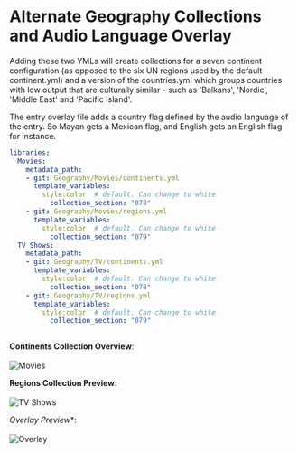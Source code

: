 # Alternate Geography Collections and Audio Language Overlay

Adding these two YMLs will create collections for a seven continent configuration (as opposed to the six UN regions used by the default continent.yml) and a version of the countries.yml which groups countries with low output that are culturally similar - such as 'Balkans', 'Nordic', 'Middle East' and 'Pacific Island'.

The entry overlay file adds a country flag defined by the audio language of the entry. So Mayan gets a Mexican flag, and English gets an English flag for instance.

```yaml
libraries:
  Movies:
    metadata_path:
    - git: Geography/Movies/continents.yml
      template_variables:
        style:color  # default. Can change to white
          collection_section: "078"
    - git: Geography/Movies/regions.yml
      template_variables:
        style:color  # default. Can change to white
          collection_section: "079"
  TV Shows:
    metadata_path:
    - git: Geography/TV/continents.yml
      template_variables:
        style:color  # default. Can change to white
          collection_section: "078"
    - git: Geography/TV/regions.yml
      template_variables:
        style:color  # default. Can change to white
          collection_section: "079"
     
```
**Continents Collection Overview**: <br><br>
![Movies](https://i.imgur.com/WdZSatA.png)
<br>

**Regions Collection Preview**: <br><br>
![TV Shows](https://i.imgur.com/IhRoyCk.png)
<br>

*Overlay Preview**: <br><br>
![Overlay](https://i.imgur.com/HvmI1Lb.jpg)
<br>
